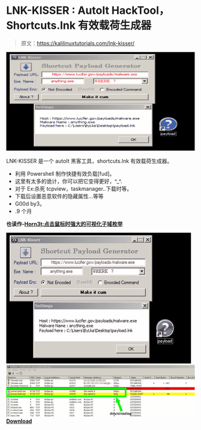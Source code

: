 # LNK-KISSER : AutoIt HackTool，Shortcuts.lnk 有效载荷生成器

> 原文：<https://kalilinuxtutorials.com/lnk-kisser/>

[![LNK-KISSER : AutoIt HackTool, Shortcuts.lnk Payloads Generator](img/a1f1d68dfc8cd944ca1c9976c1ecdcb2.png "LNK-KISSER : AutoIt HackTool, Shortcuts.lnk Payloads Generator")](https://4.bp.blogspot.com/-Zrual78slWg/XNv_YsTTIOI/AAAAAAAAAVo/c1cRzOuYUEUqx0eQS4Q8MizhBQa56RgpgCLcBGAs/s1600/LNK-KISSER-1.png)

LNK-KISSER 是一个 autoIt 黑客工具，shortcuts.lnk 有效载荷生成器。

*   利用 Powershell 制作快捷有效负载[fud]。
*   这里有太多的诡计，你可以把它变得更好，^_^.
*   对于 Ex:杀死 tcpview，taskmanager..下载时等。
*   下载后设置恶意软件的隐藏属性…等等
*   G00d by3。
*   .9 个月

**也读作-[Horn3t:点击鼠标时强大的可视化子域枚举](https://kalilinuxtutorials.com/horn3t-visual-subdomain-enumeration/)**

![](img/336f79860cfcb45c8c80d37097118c07.png)![](img/ea349f434350455f7a4af319f8a0e5aa.png)[**Download**](https://github.com/9aylas/Shortcut-Payload-Generator)
